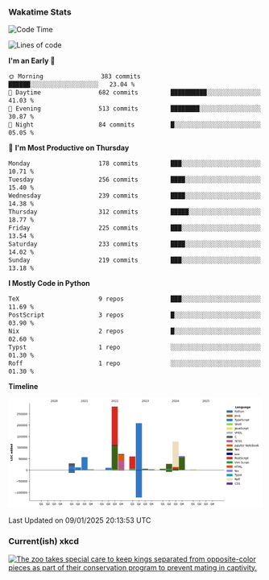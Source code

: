 ### Wakatime Stats
<!--START_SECTION:waka-->
![Code Time](http://img.shields.io/badge/Code%20Time-2%2C983%20hrs%2055%20mins-blue)

![Lines of code](https://img.shields.io/badge/From%20Hello%20World%20I%27ve%20Written-962.3%20thousand%20lines%20of%20code-blue)

**I'm an Early 🐤** 

```text
🌞 Morning                383 commits         ██████░░░░░░░░░░░░░░░░░░░   23.04 % 
🌆 Daytime                682 commits         ██████████░░░░░░░░░░░░░░░   41.03 % 
🌃 Evening                513 commits         ████████░░░░░░░░░░░░░░░░░   30.87 % 
🌙 Night                  84 commits          █░░░░░░░░░░░░░░░░░░░░░░░░   05.05 % 
```
📅 **I'm Most Productive on Thursday** 

```text
Monday                   178 commits         ███░░░░░░░░░░░░░░░░░░░░░░   10.71 % 
Tuesday                  256 commits         ████░░░░░░░░░░░░░░░░░░░░░   15.40 % 
Wednesday                239 commits         ████░░░░░░░░░░░░░░░░░░░░░   14.38 % 
Thursday                 312 commits         █████░░░░░░░░░░░░░░░░░░░░   18.77 % 
Friday                   225 commits         ███░░░░░░░░░░░░░░░░░░░░░░   13.54 % 
Saturday                 233 commits         ████░░░░░░░░░░░░░░░░░░░░░   14.02 % 
Sunday                   219 commits         ███░░░░░░░░░░░░░░░░░░░░░░   13.18 % 
```


**I Mostly Code in Python** 

```text
TeX                      9 repos             ███░░░░░░░░░░░░░░░░░░░░░░   11.69 % 
PostScript               3 repos             █░░░░░░░░░░░░░░░░░░░░░░░░   03.90 % 
Nix                      2 repos             █░░░░░░░░░░░░░░░░░░░░░░░░   02.60 % 
Typst                    1 repo              ░░░░░░░░░░░░░░░░░░░░░░░░░   01.30 % 
Roff                     1 repo              ░░░░░░░░░░░░░░░░░░░░░░░░░   01.30 % 
```



**Timeline**

![Lines of Code chart](https://raw.githubusercontent.com/joshuajeschek/joshuajeschek/main/assets/bar_graph.png)


 Last Updated on 09/01/2025 20:13:53 UTC
<!--END_SECTION:waka-->

### Current(ish) xkcd
<a id="xkcd-a" title="The zoo takes special care to keep kings separated from opposite-color pieces as part of their conservation program to prevent mating in captivity." href="https://www.xkcd.com" target="_blank">
        <img align="center" id="xkcd-img" src="https://imgs.xkcd.com/comics/chess_zoo.png" alt="The zoo takes special care to keep kings separated from opposite-color pieces as part of their conservation program to prevent mating in captivity." height=300 />
</a>
